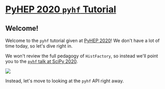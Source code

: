 # [PyHEP 2020 `pyhf` Tutorial](https://indico.cern.ch/event/882824/contributions/3931292/)

## Welcome!

Welcome to the `pyhf` tutorial given at [PyHEP 2020](https://indico.cern.ch/event/882824/)!
We don't have a lot of time today, so let's dive right in.

We won't review the full pedagogy of `HistFactory`, so instead we'll point you to
the [`pyhf` talk at SciPy 2020](https://github.com/matthewfeickert/talk-SciPy-2020).

<!-- http://www.get-youtube-thumbnail.com/ -->
<a href="https://youtu.be/FrH9s3eB6fU"><img src="http://i3.ytimg.com/vi/FrH9s3eB6fU/maxresdefault.jpg"></a>

Instead, let's move to looking at the `pyhf` API right away.
